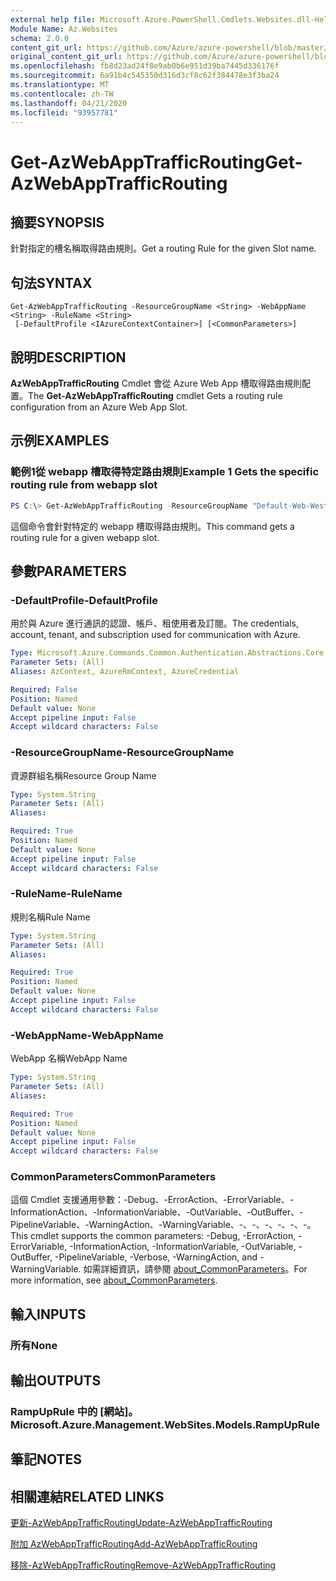 ```yaml
---
external help file: Microsoft.Azure.PowerShell.Cmdlets.Websites.dll-Help.xml
Module Name: Az.Websites
schema: 2.0.0
content_git_url: https://github.com/Azure/azure-powershell/blob/master/src/Websites/Websites/help/Get-AzWebAppTrafficRouting.md
original_content_git_url: https://github.com/Azure/azure-powershell/blob/master/src/Websites/Websites/help/Get-AzWebAppTrafficRouting.md
ms.openlocfilehash: fb8d23ad24f8e9ab0b6e951d39ba7445d336176f
ms.sourcegitcommit: 6a91b4c545350d316d3cf8c62f384478e3f3ba24
ms.translationtype: MT
ms.contentlocale: zh-TW
ms.lasthandoff: 04/21/2020
ms.locfileid: "93957781"
---
```

# <span data-ttu-id="8aeaa-101">Get-AzWebAppTrafficRouting</span><span class="sxs-lookup"><span data-stu-id="8aeaa-101">Get-AzWebAppTrafficRouting</span></span>

## <span data-ttu-id="8aeaa-102">摘要</span><span class="sxs-lookup"><span data-stu-id="8aeaa-102">SYNOPSIS</span></span>
<span data-ttu-id="8aeaa-103">針對指定的槽名稱取得路由規則。</span><span class="sxs-lookup"><span data-stu-id="8aeaa-103">Get a routing Rule for the given Slot name.</span></span>

## <span data-ttu-id="8aeaa-104">句法</span><span class="sxs-lookup"><span data-stu-id="8aeaa-104">SYNTAX</span></span>

```
Get-AzWebAppTrafficRouting -ResourceGroupName <String> -WebAppName <String> -RuleName <String>
 [-DefaultProfile <IAzureContextContainer>] [<CommonParameters>]
```

## <span data-ttu-id="8aeaa-105">說明</span><span class="sxs-lookup"><span data-stu-id="8aeaa-105">DESCRIPTION</span></span>
<span data-ttu-id="8aeaa-106">**AzWebAppTrafficRouting** Cmdlet 會從 Azure Web App 槽取得路由規則配置。</span><span class="sxs-lookup"><span data-stu-id="8aeaa-106">The **Get-AzWebAppTrafficRouting** cmdlet Gets a routing rule configuration from an Azure Web App Slot.</span></span>

## <span data-ttu-id="8aeaa-107">示例</span><span class="sxs-lookup"><span data-stu-id="8aeaa-107">EXAMPLES</span></span>

### <span data-ttu-id="8aeaa-108">範例1從 webapp 槽取得特定路由規則</span><span class="sxs-lookup"><span data-stu-id="8aeaa-108">Example 1 Gets the specific routing rule from webapp slot</span></span>
```powershell
PS C:\> Get-AzWebAppTrafficRouting -ResourceGroupName "Default-Web-WestUS" -WebAppName "ContosoSite"  -RuleName 'Stg'
```

<span data-ttu-id="8aeaa-109">這個命令會針對特定的 webapp 槽取得路由規則。</span><span class="sxs-lookup"><span data-stu-id="8aeaa-109">This command gets a routing rule for a given webapp slot.</span></span>

## <span data-ttu-id="8aeaa-110">參數</span><span class="sxs-lookup"><span data-stu-id="8aeaa-110">PARAMETERS</span></span>

### <span data-ttu-id="8aeaa-111">-DefaultProfile</span><span class="sxs-lookup"><span data-stu-id="8aeaa-111">-DefaultProfile</span></span>
<span data-ttu-id="8aeaa-112">用於與 Azure 進行通訊的認證、帳戶、租使用者及訂閱。</span><span class="sxs-lookup"><span data-stu-id="8aeaa-112">The credentials, account, tenant, and subscription used for communication with Azure.</span></span>

```yaml
Type: Microsoft.Azure.Commands.Common.Authentication.Abstractions.Core.IAzureContextContainer
Parameter Sets: (All)
Aliases: AzContext, AzureRmContext, AzureCredential

Required: False
Position: Named
Default value: None
Accept pipeline input: False
Accept wildcard characters: False
```

### <span data-ttu-id="8aeaa-113">-ResourceGroupName</span><span class="sxs-lookup"><span data-stu-id="8aeaa-113">-ResourceGroupName</span></span>
<span data-ttu-id="8aeaa-114">資源群組名稱</span><span class="sxs-lookup"><span data-stu-id="8aeaa-114">Resource Group Name</span></span>

```yaml
Type: System.String
Parameter Sets: (All)
Aliases:

Required: True
Position: Named
Default value: None
Accept pipeline input: False
Accept wildcard characters: False
```

### <span data-ttu-id="8aeaa-115">-RuleName</span><span class="sxs-lookup"><span data-stu-id="8aeaa-115">-RuleName</span></span>
<span data-ttu-id="8aeaa-116">規則名稱</span><span class="sxs-lookup"><span data-stu-id="8aeaa-116">Rule Name</span></span>
```yaml
Type: System.String
Parameter Sets: (All)
Aliases:

Required: True
Position: Named
Default value: None
Accept pipeline input: False
Accept wildcard characters: False
```

### <span data-ttu-id="8aeaa-117">-WebAppName</span><span class="sxs-lookup"><span data-stu-id="8aeaa-117">-WebAppName</span></span>
<span data-ttu-id="8aeaa-118">WebApp 名稱</span><span class="sxs-lookup"><span data-stu-id="8aeaa-118">WebApp Name</span></span>

```yaml
Type: System.String
Parameter Sets: (All)
Aliases:

Required: True
Position: Named
Default value: None
Accept pipeline input: False
Accept wildcard characters: False
```

### <span data-ttu-id="8aeaa-119">CommonParameters</span><span class="sxs-lookup"><span data-stu-id="8aeaa-119">CommonParameters</span></span>
<span data-ttu-id="8aeaa-120">這個 Cmdlet 支援通用參數：-Debug、-ErrorAction、-ErrorVariable、-InformationAction、-InformationVariable、-OutVariable、-OutBuffer、-PipelineVariable、-WarningAction、-WarningVariable、-、-、-、-、-、-。</span><span class="sxs-lookup"><span data-stu-id="8aeaa-120">This cmdlet supports the common parameters: -Debug, -ErrorAction, -ErrorVariable, -InformationAction, -InformationVariable, -OutVariable, -OutBuffer, -PipelineVariable, -Verbose, -WarningAction, and -WarningVariable.</span></span> <span data-ttu-id="8aeaa-121">如需詳細資訊，請參閱 [about_CommonParameters](http://go.microsoft.com/fwlink/?LinkID=113216)。</span><span class="sxs-lookup"><span data-stu-id="8aeaa-121">For more information, see [about_CommonParameters](http://go.microsoft.com/fwlink/?LinkID=113216).</span></span>

## <span data-ttu-id="8aeaa-122">輸入</span><span class="sxs-lookup"><span data-stu-id="8aeaa-122">INPUTS</span></span>

### <span data-ttu-id="8aeaa-123">所有</span><span class="sxs-lookup"><span data-stu-id="8aeaa-123">None</span></span>

## <span data-ttu-id="8aeaa-124">輸出</span><span class="sxs-lookup"><span data-stu-id="8aeaa-124">OUTPUTS</span></span>

### <span data-ttu-id="8aeaa-125">RampUpRule 中的 [網站]。</span><span class="sxs-lookup"><span data-stu-id="8aeaa-125">Microsoft.Azure.Management.WebSites.Models.RampUpRule</span></span>

## <span data-ttu-id="8aeaa-126">筆記</span><span class="sxs-lookup"><span data-stu-id="8aeaa-126">NOTES</span></span>

## <span data-ttu-id="8aeaa-127">相關連結</span><span class="sxs-lookup"><span data-stu-id="8aeaa-127">RELATED LINKS</span></span>

[<span data-ttu-id="8aeaa-128">更新-AzWebAppTrafficRouting</span><span class="sxs-lookup"><span data-stu-id="8aeaa-128">Update-AzWebAppTrafficRouting</span></span>](./Update-AzWebAppTrafficRouting.md)

[<span data-ttu-id="8aeaa-129">附加 AzWebAppTrafficRouting</span><span class="sxs-lookup"><span data-stu-id="8aeaa-129">Add-AzWebAppTrafficRouting</span></span>](./Add-AzWebAppTrafficRouting.md)

[<span data-ttu-id="8aeaa-130">移除-AzWebAppTrafficRouting</span><span class="sxs-lookup"><span data-stu-id="8aeaa-130">Remove-AzWebAppTrafficRouting</span></span>](./Remove-AzWebAppTrafficRouting.md)
